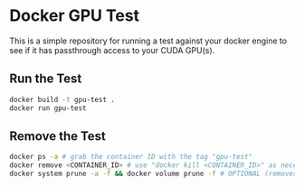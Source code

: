 # Docker GPU Test

This is a simple repository for running a test against your docker engine to see if it has passthrough access to your CUDA GPU(s).

## Run the Test

```bash
docker build -t gpu-test .
docker run gpu-test
```

## Remove the Test

```bash
docker ps -a # grab the container ID with the tag "gpu-test"
docker remove <CONTAINER_ID> # use "docker kill <CONTAINER_ID>" as necessary
docker system prune -a -f && docker volume prune -f # OPTIONAL (removes unused containers, images, and volumes)
```